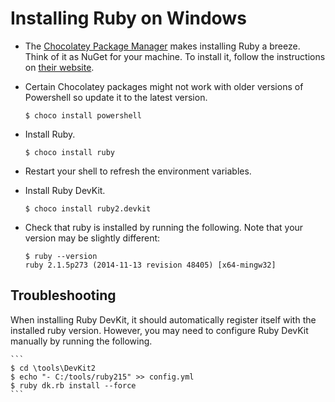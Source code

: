 # Installing Ruby on Windows

* The [Chocolatey Package Manager](http://chocolatey.org/) makes installing Ruby a breeze.  Think of it as NuGet for your machine.  To install it, follow the instructions on [their website](http://chocolatey.org/).
* Certain Chocolatey packages might not work with older versions of Powershell so update it to the latest version.

    ```
    $ choco install powershell
    ```

* Install Ruby.

    ```
    $ choco install ruby
    ```

* Restart your shell to refresh the environment variables.
* Install Ruby DevKit.

    ```
    $ choco install ruby2.devkit
    ```

* Check that ruby is installed by running the following. Note that your version may be slightly different:

    ```
    $ ruby --version
    ruby 2.1.5p273 (2014-11-13 revision 48405) [x64-mingw32]
    ```

## Troubleshooting

When installing Ruby DevKit, it should automatically register itself with the
installed ruby version.  However, you may need to configure Ruby DevKit manually
by running the following.

    ```
    $ cd \tools\DevKit2
    $ echo "- C:/tools/ruby215" >> config.yml
    $ ruby dk.rb install --force
    ```